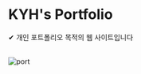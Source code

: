 # KYH's Portfolio

<div>✔︎ 개인 포트폴리오 목적의 웹 사이트입니다</div>
<br/>

![port](https://github.com/novice1993/portfolio2/assets/130083496/69459f8d-90a7-4bf0-9c0d-5fe7aab85514)
